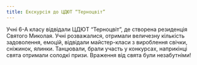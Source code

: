 ```yaml
---
title: Екскурсія до ЦДЮТ “Терноцвіт”
---
```


Учні 6-А класу відвідали ЦДЮТ “Терноцвіт”, де створена резиденція Святого Миколая. Учні розважалися, отримали величезну кількість задоволення, емоцій, відвідали майстер-класи з вироблення свічки, сніжинок, ялинки. Танцювали, брали участь у конкурсах, наприкінці свята отримали солодкі призи.
Враження від свята були незабутніми!

<slideshow id="_/72157663097546506" />
